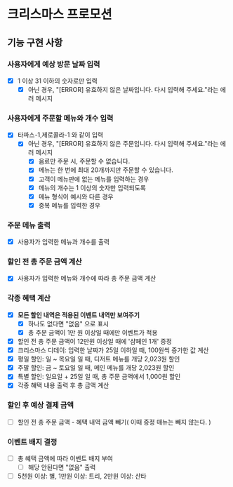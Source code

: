 # 크리스마스 프로모션

## 기능 구현 사항

### 사용자에게 예상 방문 날짜 입력

- [x] 1 이상 31 이하의 숫자로만 입력
  - [x] 아닌 경우, "[ERROR] 유효하지 않은 날짜입니다. 다시 입력해 주세요."라는 에러 메시지

### 사용자에게 주문할 메뉴와 개수 입력

- [x] 타파스-1,제로콜라-1 와 같이 입력
  - [x] 아닌 경우, "[ERROR] 유효하지 않은 주문입니다. 다시 입력해 주세요."라는 에러 메시지
    - [x] 음료만 주문 시, 주문할 수 없습니다.
    - [x] 메뉴는 한 번에 최대 20개까지만 주문할 수 있습니다.
    - [x] 고객이 메뉴판에 없는 메뉴를 입력하는 경우
    - [x] 메뉴의 개수는 1 이상의 숫자만 입력되도록
    - [x] 메뉴 형식이 예시와 다른 경우
    - [x] 중복 메뉴를 입력한 경우

### 주문 메뉴 출력

- [x] 사용자가 입력한 메뉴과 개수를 출력

### 할인 전 총 주문 금액 계산

- [x] 사용자가 입력한 메뉴와 개수에 따라 총 주문 금액 계산

### 각종 혜택 계산

- [x] **모든 할인 내역은 적용된 이벤트 내역만 보여주기**
  - [x] 하나도 없다면 "없음" 으로 표시
  - [x] 총 주문 금액이 1만 원 이상일 때에만 이벤트가 적용
- [x] 할인 전 총 주문 금액이 12만원 이상일 때에 '샴페인 1개' 증정
- [x] 크리스마스 디데이: 입력한 날짜가 25일 이하일 때, 100원씩 증가한 값 계산
- [x] 평일 할인: 일 ~ 목요일 일 때, 디저트 메뉴를 개당 2,023원 할인
- [x] 주말 할인: 금 ~ 토요일 일 때, 메인 메뉴를 개당 2,023원 할인
- [x] 특별 할인: 일요일 + 25일 일 때, 총 주문 금액에서 1,000원 할인
- [x] 각종 햬택 내용 출력 후 총 금액 계산

### 할인 후 예상 결제 금액

- [ ] 할인 전 총 주문 금액 - 혜택 내역 금액 빼기( 이때 증정 매뉴는 빼지 않는다. )

### 이벤트 배지 결정

- [ ] 총 혜택 금액에 따라 이벤트 배지 부여
  - [ ] 해당 안된다면 "없음" 출력
- [ ] 5천원 이상: 별, 1만원 이상: 트리, 2만원 이상: 산타
